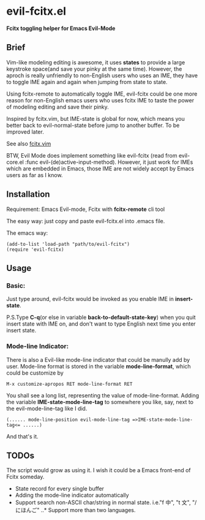 # evil-fcitx.el
**Fcitx toggling helper for Emacs Evil-Mode**

## Brief

Vim-like modeling editing is awesome, it uses __states__ to provide a large keystroke space(and save your pinky at the same time). However, the aproch is really unfriendly to non-English users who uses an IME, they have to toggle IME again and again when jumping from state to state.

Using fcitx-remote to automatically toggle IME, evil-fcitx could be one more reason for non-English emacs users who uses fcitx IME to taste the power of modeling editing and save their pinky.

Inspired by fcitx.vim, but IME-state is global for now, which means you better back to evil-normal-state before jump to another buffer. To be improved later.

See also [fcitx.vim](http://www.vim.org/scripts/script.php?script_id=3764)

BTW, Evil Mode does implement something like evil-fcitx (read from evil-core.el :func evil-(de)active-input-method). However, it just work for IMEs which are embedded in Emacs, those IME are not widely accept by Emacs users as far as I know.

## Installation

Requirement: Emacs Evil-mode, Fcitx with __fcitx-remote__ cli tool

The easy way: just copy and paste evil-fcitx.el into .emacs file.

The emacs way: 
~~~
(add-to-list 'load-path "path/to/evil-fcitx")
(require 'evil-fcitx)
~~~

## Usage

### Basic:

Just type around, evil-fcitx would be invoked as you enable IME in __insert-state__.

P.S.Type __C-q__(or else in variable __back-to-default-state-key__) when you quit insert state with IME on, and don't want to type English next time you enter insert state.

### Mode-line Indicator:

There is also a Evil-like mode-line indicator that could be manully add by user. Mode-line format is stored in the variable __mode-line-format__, which could be customize by

~~~
M-x customize-apropos RET mode-line-format RET
~~~

You shall see a long list, representing the value of mode-line-format. Adding the variable __IME-state-mode-line-tag__ to somewhere you like, say, next to the evil-mode-line-tag like I did.

~~~
(...... mode-line-position evil-mode-line-tag =>IME-state-mode-line-tag<= ......)
~~~

And that's it.

## TODOs

The script would grow as using it. I wish it could be a Emacs front-end of Fcitx someday.

* State record for every single buffer
* Adding the mode-line indicator automatically
* Support search non-ASCII char/string in normal state. i.e."f 中", "t 文", "/ にほんご"
..* Support more than two languages.
